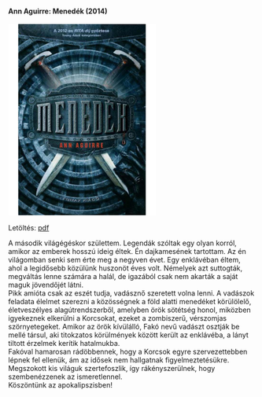 #### <a name="id_1518">Ann Aguirre: Menedék (2014)</a>
<img src="https://github.com/BercziSandor/calibre_lib/raw/main/Ann%20Aguirre/Menedek%20%281518%29/cover.jpg" alt="cover" width="300"/>

Letöltés: [pdf](https://github.com/BercziSandor/calibre_lib/raw/main/Ann%20Aguirre/Menedek%20%281518%29/Menedek%20-%20Ann%20Aguirre.pdf)
<div>
<p>A ​második világégéskor születtem. Legendák szóltak egy olyan korról, amikor az emberek hosszú ideig éltek. Én dajkamesének tartottam. Az én világomban senki sem érte meg a negyven évet. Egy enklávéban éltem, ahol a legidősebb közülünk huszonöt éves volt. Némelyek azt suttogták, megváltás lenne számára a halál, de igazából csak nem akarták a saját maguk jövendőjét látni.<br>Pikk amióta csak az eszét tudja, vadásznő szeretett volna lenni. A vadászok feladata élelmet szerezni a közösségnek a föld alatti menedéket körülölelő, életveszélyes alagútrendszerből, amelyben örök sötétség honol, miközben igyekeznek elkerülni a Korcsokat, ezeket a zombiszerű, vérszomjas szörnyetegeket. Amikor az örök kívülálló, Fakó nevű vadászt osztják be mellé társul, aki titokzatos körülmények között került az enklávéba, a lányt tiltott érzelmek kerítik hatalmukba.<br>Fakóval hamarosan rádöbbennek, hogy a Korcsok egyre szervezettebben lépnek fel ellenük, ám az idősek nem hallgatnak figyelmeztetésükre. Megszokott kis világuk szertefoszlik, így rákényszerülnek, hogy szembenézzenek az ismeretlennel.<br>Köszöntünk az apokalipszisben!</p></div>


